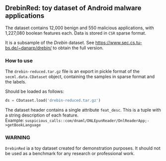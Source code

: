 ## DrebinRed: toy dataset of Android malware applications

The dataset contains 12,000 benign and 550 malicious applications,
with 1,227,080 boolean features each. Data is stored in `CSR` sparse format.

It is a subsample of the *Drebin* dataset. See https://www.sec.cs.tu-bs.de/~danarp/drebin/ 
to obtain the full version. 

### How to use
The `drebin-reduced.tar.gz` file is an export in pickle format of the `secml.data.CDataset` object,
containing the samples in sparse format and the labels.

Should be loaded as follows:
  ```python
  ds = CDataset.load('drebin-reduced.tar.gz')
  ```

The dataset header contains a single attribute `feat_desc`. This is a tuple with a string
description of each feature.  
Example: `suspicious_calls::com/dnaml/DNLEpunReader/DnlReaderApp;->getBookLanguage`

### WARNING
`DrebinRed` ia a toy dataset created for demonstration purposes. It should not be used
 as a benchmark for any research or professional work.
